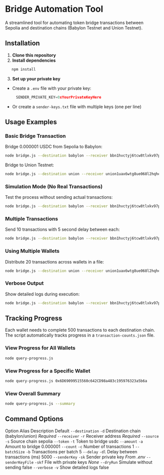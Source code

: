# Bridge Automation Tool

A streamlined tool for automating token bridge transactions between Sepolia and destination chains (Babylon Testnet and Union Testnet).

## Installation

1. **Clone this repository**
2. **Install dependencies**

```bash
   npm install
```

3. **Set up your private key**

- Create a `.env` file with your private key:

```javascript
     SENDER_PRIVATE_KEY=0xYourPrivateKeyHere
```

- Or create a `sender-keys.txt` file with multiple keys (one per line)

## Usage Examples

### Basic Bridge Transaction

Bridge 0.000001 USDC from Sepolia to Babylon:

```bash
node bridge.js --destination babylon --receiver bbn1hvctyj6tcw8tlxkv97p5k60cprr3ypyujdax
```

Bridge to Union Testnet:

```bash
node bridge.js --destination union --receiver union1uax6wtg8ue068l2hqhesecfhufn74xcz6cel6m
```

### Simulation Mode (No Real Transactions)

Test the process without sending actual transactions:

```bash
node bridge.js --destination babylon --receiver bbn1hvctyj6tcw8tlxkv97p5k60cprr3ypyujdax --count 3 --dryRun
```

### Multiple Transactions

Send 10 transactions with 5 second delay between each:

```bash
node bridge.js --destination babylon --receiver bbn1hvctyj6tcw8tlxkv97p5k60cprr3ypyujdax --count 10 --delay 5000
```

### Using Multiple Wallets

Distribute 20 transactions across wallets in a file:

```bash
node bridge.js --destination union --receiver union1uax6wtg8ue068l2hqhesecfhufn74xcz6cel6m --senderKeyFile ./sender-keys.txt --count 20 --batchSize 5
```

### Verbose Output

Show detailed logs during execution:

```bash
node bridge.js --destination babylon --receiver bbn1hvctyj6tcw8tlxkv97p5k60cprr3ypyujdax --count 20 --verbose
```

## Tracking Progress

Each wallet needs to complete 500 transactions to each destination chain. The script automatically tracks progress in a `transaction-counts.json` file.

### View Progress for All Wallets

```bash
node query-progress.js
```

### View Progress for a Specific Wallet

```bash
node query-progress.js 0x6D69099515560c642CD98a483c195976323a5b6a
```

### View Overall Summary

```bash
node query-progress.js --summary
```

## Command Options

Option Alias Description Default `--destination` `-d` Destination chain (babylon/union) _Required_ `--receiver` `-r` Receiver address _Required_ `--source` `-s` Source chain sepolia `--token` `-t` Token to bridge usdc `--amount` `-a` Amount to bridge 0.000001 `--count` `-c` Number of transactions 1 `--batchSize` `-b` Transactions per batch 5 `--delay` `-dl` Delay between transactions (ms) 5000 `--senderKey` `-sk` Sender private key _From .env_ `--senderKeyFile` `-skf` File with private keys _None_ `--dryRun` Simulate without sending false `--verbose` `-v` Show detailed logs false
